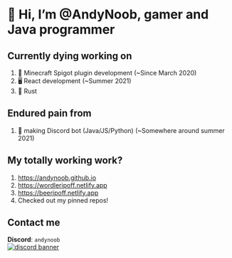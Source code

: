 # 👋 Hi, I’m @AndyNoob, gamer and Java programmer

## Currently dying working on
1. 🔌 Minecraft Spigot plugin development (~Since March 2020)
2. 🖥 React development (~Summer 2021)
3. 🦀 Rust

## Endured pain from
1. 🤖 making Discord bot (Java/JS/Python) (~Somewhere around summer 2021)

## My totally working work?
1. https://andynoob.github.io
2. https://wordleripoff.netlify.app
3. https://beeripoff.netlify.app
4. Checked out my pinned repos!

## Contact me
**Discord**: `andynoob`<br>
[![discord banner](https://discordapp.com/api/guilds/1184300001405440030/widget.png?style=banner2)](https://discord.gg/hmqspPuhHd)
